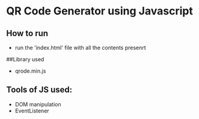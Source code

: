 # QR Code Generator using Javascript

## How to run
- run the 'index.html' file with all the contents presenrt 

##Library used
- qrode.min.js

## Tools of JS used:
- DOM manipulation
- EventListener
